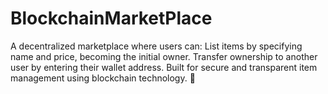 # BlockchainMarketPlace
A decentralized marketplace where users can:  List items by specifying name and price, becoming the initial owner. Transfer ownership to another user by entering their wallet address. Built for secure and transparent item management using blockchain technology. 🚀
